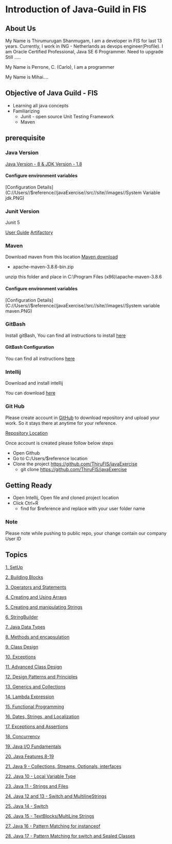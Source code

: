 # Introduction of Java-Guild in FIS

## About Us

My Name is Thirumurugan Shanmugam, I am a developer in FIS for last 13 years. Currently, I work in ING - Netherlands
as devops engineer(Profile). I am Oracle Certified Professional, Java SE 6 Programmer. Need to upgrade Still .....

My Name is Perrone, C. (Carlo), I am a programmer 

My Name is Mihai....

## Objective of Java Guild - FIS

* Learning all java concepts
* Familiarizing 
  * Junit - open source Unit Testing Framework
  * Maven
  
## prerequisite

### Java Version
[Java Version - 8 & JDK Version - 1.8](https://dev.java/download/releases/)

#### Configure environment variables

[Configuration Details](C://Users//$reference//javaExercise//src//site//images//System Variable jdk.PNG)

### Junit Version
Junit 5

[User Guide](https://junit.org/junit5/docs/current/user-guide/)
[Artifactory](https://mvnrepository.com/artifact/org.junit)

### Maven

Download maven from this location [Maven download](https://maven.apache.org/download.cgi)
* apache-maven-3.8.6-bin.zip

unzip this folder and place in C:\Program Files (x86)\apache-maven-3.8.6

#### Configure environment variables

[Configuration Details](C://Users//$reference//javaExercise//src//site//images//System variable maven.PNG)

### GitBash

Install gitBash, You can find all instructions to install [here](https://github.com/git-guides/install-git)

#### GitBash Configuration

You can find all instructions [here](https://git-scm.com/book/en/v2/Customizing-Git-Git-Configuration)

### Intellij

Download and install intellij

You can download [here](https://www.jetbrains.com/idea/download/#section=windows)

### Git Hub

Please create account in [GitHub](https://github.com/) to download repository and upload your work. So it stays there at anytime for your
reference.

[Repository Location](https://github.com/ThiruFIS/javaExercise)

Once account is created please follow below steps
* Open Github
* Go to C:/Users/$reference location
* Clone the project https://github.com/ThiruFIS/javaExercise
  * git clone https://github.com/ThiruFIS/javaExercise

## Getting Ready

* Open Intellij, Open file and cloned project location
* Click Ctrl+R
  * find for $reference and replace with your user folder name
  
### Note
Please note while pushing to public repo, your change contain our company User ID
  
## Topics

[1. SetUp](C://Users//$reference//javaExercise//src//site//markdown//SetUp.md)

[2. Building Blocks](C://Users//$$reference//$reference//javaExercise//src//site//markdown//BuildingBlocks.md)

[3. Operators and Statements](C://Users//$$reference//javaExercise//src//site//markdown//OperatorsandStatements.md)

[4. Creating and Using Arrays]()

[5. Creating and manipulating Strings]()

[6. StringBuilder]()

[7. Java Data Types]()

[8. Methods and encapsulation]()

[9. Class Design]()

[10. Exceptions]()

[11. Advanced Class Design]()

[12. Design Patterns and Principles]()

[13. Generics and Collections]()

[14. Lambda Expression]()

[15. Functional Programming]()

[16. Dates, Strings, and Localization]()

[17. Exceptions and Assertions]()

[18. Concurrency]()

[19. Java I/O Fundamentals]()

[20. Java Features 8-19]()

[21. Java 9 - Collections, Streams, Optionals, interfaces]()

[22. Java 10 - Local Variable Type]()

[23. Java 11 - Strings and Files]()

[24. Java 12 and 13 - Switch and MultilineStrings]()

[25. Java 14 - Switch]()

[26. Java 15 - TextBlocks/MultiLine Strings]()

[27. Java 16 - Pattern Matching for instanceof]()

[28. Java 17 - Pattern Matching for switch and Sealed Classes]()